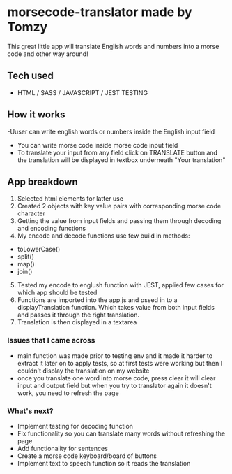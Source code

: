# morsecode-translator made by Tomzy
This great little app will translate English words and numbers into a morse code and other way around!

## Tech used
- HTML / SASS / JAVASCRIPT / JEST TESTING

## How it works
-Uuser can write english words or numbers inside the English input field 
- You can write morse code inside morse code input field
- To translate your input from any field click on TRANSLATE button and the translation will be displayed in textbox underneath "Your translation" 

## App breakdown

1. Selected html elements for latter use
2. Created 2 objects with key value pairs with corresponding morse code character
3. Getting the value from input fields and passing them through decoding and encoding functions
4. My encode and decode functions use few build in methods:
* toLowerCase()
* split()
* map()
* join()
5. Tested my encode to englush function with JEST, applied few cases for which app should be tested
6. Functions are imported into the app.js and pssed in to a displayTranslation function. Which takes value from both input fields and passes it through the right translation.
7. Translation is then displayed in a textarea

### Issues that I came across
- main function was made prior to testing env and it made it harder to extract it later on to apply tests, so at first tests were working but then I couldn't display the translation on my website
- once you translate one word into morse code, press clear it will clear input and output field but when you try to translator again it doesn't work, you need to refresh the page


### What's next?
- Implement testing for decoding function
- Fix functionality so you can translate many words without refreshing the page
- Add functionality for sentences
- Create a morse code keyboard/board of buttons
- Implement text to speech function so it reads the translation
